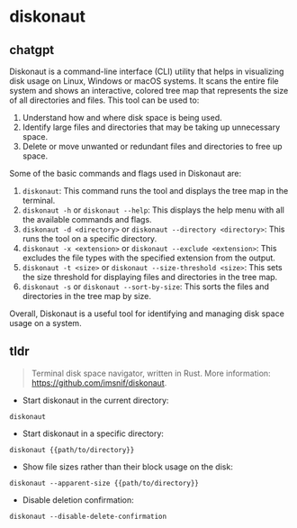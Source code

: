 # diskonaut 
## chatgpt 
Diskonaut is a command-line interface (CLI) utility that helps in visualizing disk usage on Linux, Windows or macOS systems. It scans the entire file system and shows an interactive, colored tree map that represents the size of all directories and files. This tool can be used to:

1. Understand how and where disk space is being used.
2. Identify large files and directories that may be taking up unnecessary space.
3. Delete or move unwanted or redundant files and directories to free up space.

Some of the basic commands and flags used in Diskonaut are:

1. `diskonaut`: This command runs the tool and displays the tree map in the terminal.
2. `diskonaut -h` or `diskonaut --help`: This displays the help menu with all the available commands and flags.
3. `diskonaut -d <directory>` or `diskonaut --directory <directory>`: This runs the tool on a specific directory.
4. `diskonaut -x <extension>` or `diskonaut --exclude <extension>`: This excludes the file types with the specified extension from the output.
5. `diskonaut -t <size>` or `diskonaut --size-threshold <size>`: This sets the size threshold for displaying files and directories in the tree map.
6. `diskonaut -s` or `diskonaut --sort-by-size`: This sorts the files and directories in the tree map by size.

Overall, Diskonaut is a useful tool for identifying and managing disk space usage on a system. 

## tldr 
 
> Terminal disk space navigator, written in Rust.
> More information: <https://github.com/imsnif/diskonaut>.

- Start diskonaut in the current directory:

`diskonaut`

- Start diskonaut in a specific directory:

`diskonaut {{path/to/directory}}`

- Show file sizes rather than their block usage on the disk:

`diskonaut --apparent-size {{path/to/directory}}`

- Disable deletion confirmation:

`diskonaut --disable-delete-confirmation`
